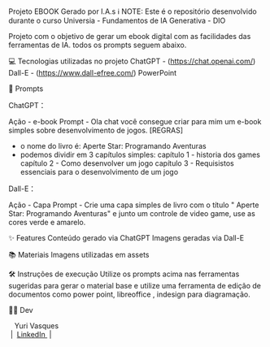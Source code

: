 Projeto EBOOK Gerado por I.A.s
ℹ️ NOTE: Este é o repositório desenvolvido durante o curso Universia - Fundamentos de IA Generativa - DIO

Projeto com o objetivo de gerar um ebook digital com as facilidades das ferramentas de IA. todos os prompts seguem abaixo.


💻 Tecnologias utilizadas no projeto
ChatGPT - (https://chat.openai.com/) 
Dall-E - (https://www.dall-efree.com/)
PowerPoint

🧠 Prompts

ChatGPT：

Ação - e-book
Prompt - Ola chat você consegue criar para mim um e-book simples sobre desenvolvimento de jogos. 
[REGRAS] 
* o nome do livro é: Aperte Star: Programando Aventuras
* podemos dividir em 3 capítulos simples: capítulo 1 - historia dos games capítulo 2 - Como desenvolver um jogo capítulo 3 - Requisistos essenciais para o desenvolvimento de um jogo

Dall-E：

Ação - Capa
Prompt - Crie uma capa simples de livro com o  título " Aperte Star: Programando Aventuras" e junto um controle de video game, use as cores verde e amarelo.


✨ Features
Conteúdo gerado via ChatGPT
Imagens geradas via Dall-E

📚 Materiais
Imagens utilizadas em assets


🛠️ Instruções de execução
Utilize os prompts acima nas ferramentas sugeridas para gerar o material base e utilize uma ferramenta de edição de documentos como power point, libreoffice , indesign para diagramação.

👨‍💻 Dev

<p>
    <p>&nbsp&nbsp&nbspYuri Vasques<br>
    &nbsp;|&nbsp;
    <a 
        href="https://www.linkedin.com/in/yuri-vasques-58a107211/">
        LinkedIn
    </a>
    &nbsp;|&nbsp;
</p>
</p>
<br/><br/>
